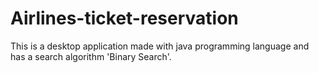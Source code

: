 # Airlines-ticket-reservation
This is a desktop application made with java programming language and has a search algorithm 'Binary Search'.
